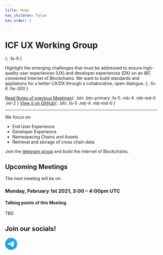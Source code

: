 ```yaml
---
title: Home
has_children: false
nav_order: 1
---
```



# ICF UX Working Group
{: .fs-9 }

Highlight the emerging challenges that must be addressed to ensure high-quality user experiences (UX) and developer experiences (DX) on an IBC connected Internet of Blockchains. We want to build standards and appliations for a better UX/DX  through a collaborative, open dialogue.
{: .fs-6 .fw-300 }

[Read Notes of previous Meetings](https://dgtlntv.github.io/meeting_notes/meetings.html#meeting-notes){: .btn .btn-primary .fs-5 .mb-4 .mb-md-0 .mr-2 } [View it on GitHub](https://github.com/apeunit/interchain.neueux.com){: .btn .fs-5 .mb-4 .mb-md-0 }

---

We focus on:
* End User Experience
* Developer Experience
* Namespacing Chains and Assets
* Retrieval and storage of cross chain data

Join the  [telegram group](https://t.me/joinchat/E6CkGRrf0A_LswZeG0qvUg) and build the internet of Blockchains.

## Upcoming Meetings
The next meeting will be on:
### Monday, February 1st 2021, 3:00 – 4:00pm UTC

#### Talking points of this Meeting

TBD

## Join our socials!
<a href="https://t.me/joinchat/E6CkGRrf0A_LswZeG0qvUg" target="_blank"><img src="/icons/telegram_icon.png" style="width:40px;height:40px;"></a>
